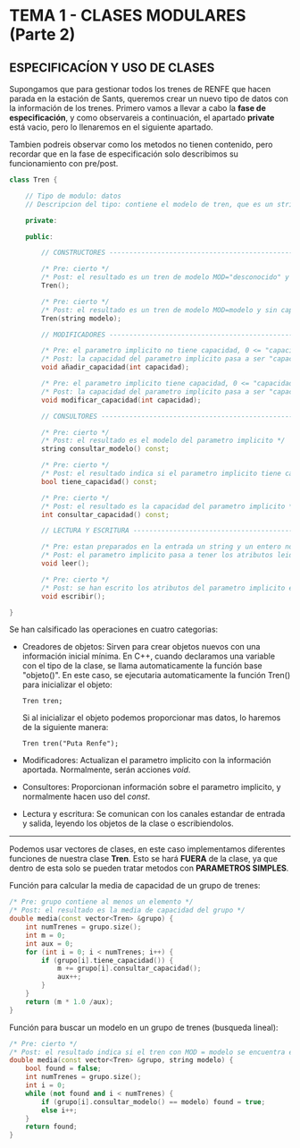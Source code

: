 # TEMA 1 - CLASES MODULARES (Parte 2)
## **ESPECIFICACÍON Y USO DE CLASES**

Supongamos que para gestionar todos los trenes de RENFE que hacen parada en la estación de Sants, queremos crear un nuevo tipo de datos con la información de los trenes. Primero vamos a llevar a cabo la **fase de especificación**, y como observareis a continuación, el apartado **private** está vacio, pero lo llenaremos en el siguiente apartado.

Tambien podreis observar como los metodos no tienen contenido, pero recordar que en la fase de especificación solo describimos su funcionamiento con pre/post.

```cc
class Tren {

    // Tipo de modulo: datos
    // Descripcion del tipo: contiene el modelo de tren, que es un string, y puede tener capacidad, que seria un integer

    private:

    public:

        // CONSTRUCTORES -----------------------------------------------------------------

        /* Pre: cierto */
        /* Post: el resultado es un tren de modelo MOD="desconocido" y sin capacidad */
        Tren();

        /* Pre: cierto */
        /* Post: el resultado es un tren de modelo MOD=modelo y sin capacidad */
        Tren(string modelo);

        // MODIFICADORES -----------------------------------------------------------------

        /* Pre: el parametro implicito no tiene capacidad, 0 <= "capacidad" */
        /* Post: la capacidad del parametro implicito pasa a ser "capacidad" */
        void añadir_capacidad(int capacidad);

        /* Pre: el parametro implicito tiene capacidad, 0 <= "capacidad" */
        /* Post: la capacidad del parametro implicito pasa a ser "capacidad" */
        void modificar_capacidad(int capacidad);

        // CONSULTORES -------------------------------------------------------------------

        /* Pre: cierto */
        /* Post: el resultado es el modelo del parametro implicito */
        string consultar_modelo() const;

        /* Pre: cierto */
        /* Post: el resultado indica si el parametro implicito tiene capacidad o no*/
        bool tiene_capacidad() const;

        /* Pre: cierto */
        /* Post: el resultado es la capacidad del parametro implicito */
        int consultar_capacidad() const;

        // LECTURA Y ESCRITURA -----------------------------------------------------------

        /* Pre: estan preparados en la entrada un string y un entero no negativo */
        /* Post: el parametro implicito pasa a tener los atributos leidos en el canal */
        void leer();

        /* Pre: cierto */
        /* Post: se han escrito los atributos del parametro implicito en la salida */
        void escribir();

}

```

Se han calsificado las operaciones en cuatro categorias:

- Creadores de objetos: Sirven para crear objetos nuevos con una información inicial mínima. En C++, cuando declaramos una variable con el tipo de la clase, se llama automaticamente la función base "objeto()". En este caso, se ejecutaria automaticamente la función Tren() para inicializar el objeto:
    ```
    Tren tren;
    ```
    Si al inicializar el objeto podemos proporcionar mas datos, lo haremos de la siguiente manera:
    ```
    Tren tren("Puta Renfe");
    ```

- Modificadores: Actualizan el parametro implicito con la información aportada. Normalmente, serán acciones *void*.
- Consultores: Proporcionan información sobre el parametro implicito, y normalmente hacen uso del *const*.
- Lectura y escritura: Se comunican con los canales estandar de entrada y salida, leyendo los objetos de la clase o escribiendolos.

---
Podemos usar vectores de clases, en este caso implementamos diferentes funciones de nuestra clase **Tren**. Esto se hará **FUERA** de la clase, ya que dentro de esta solo se pueden tratar metodos con **PARAMETROS SIMPLES**.

Función para calcular la media de capacidad de un grupo de trenes:
```cc
/* Pre: grupo contiene al menos un elemento */
/* Post: el resultado es la media de capacidad del grupo */
double media(const vector<Tren> &grupo) {
    int numTrenes = grupo.size();
    int m = 0;
    int aux = 0;
    for (int i = 0; i < numTrenes; i++) {
        if (grupo[i].tiene_capacidad()) {
            m += grupo[i].consultar_capacidad();
            aux++;
        }
    }
    return (m * 1.0 /aux);
}
```

Función para buscar un modelo en un grupo de trenes (busqueda lineal):
```cc
/* Pre: cierto */
/* Post: el resultado indica si el tren con MOD = modelo se encuentra en grupo */
double media(const vector<Tren> &grupo, string modelo) {
    bool found = false;
    int numTrenes = grupo.size();
    int i = 0;
    while (not found and i < numTrenes) {
        if (grupo[i].consultar_modelo() == modelo) found = true;
        else i++;
    }
    return found;
}
```
